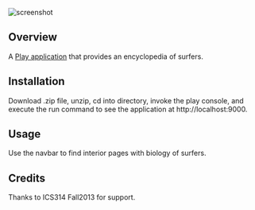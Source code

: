 ![screenshot](https://raw.github.com/sanpeim/surferpedia/master/doc/surferpedia.png)

Overview
--------

A [Play application](http://www.playframework.com/) that provides an encyclopedia of surfers.

Installation
------------

Download .zip file, unzip, cd into directory, invoke the play console, and execute the run command to see the application at http://localhost:9000.

Usage
-----

Use the navbar to find interior pages with biology of surfers.

Credits
-------

Thanks to ICS314 Fall2013 for support.